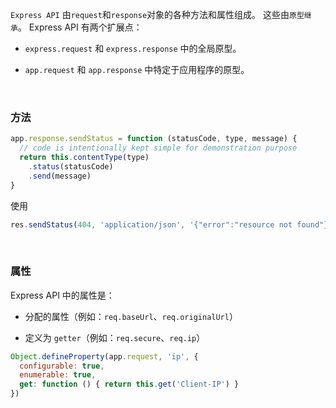 `Express API` 由`request`和`response`对象的各种方法和属性组成。 这些由`原型继承`。 Express API 有两个扩展点：

* `express.request` 和 `express.response` 中的全局原型。

* `app.request` 和 `app.response` 中特定于应用程序的原型。


<br/>

### 方法

~~~js
app.response.sendStatus = function (statusCode, type, message) {
  // code is intentionally kept simple for demonstration purpose
  return this.contentType(type)
    .status(statusCode)
    .send(message)
}
~~~

使用

~~~js
res.sendStatus(404, 'application/json', '{"error":"resource not found"}')
~~~

<br/>

### 属性

Express API 中的属性是：

* 分配的属性（例如：`req.baseUrl`、`req.originalUrl`）

* 定义为 `getter`（例如：`req.secure`、`req.ip`）

~~~js
Object.defineProperty(app.request, 'ip', {
  configurable: true,
  enumerable: true,
  get: function () { return this.get('Client-IP') }
})
~~~